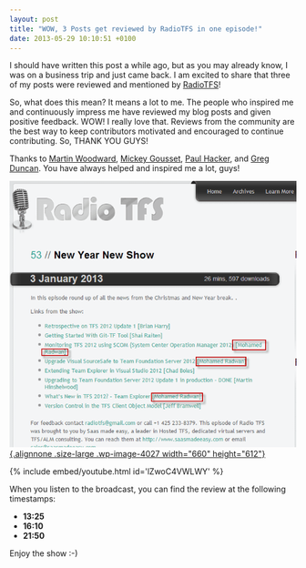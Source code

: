 ```yaml
---
layout: post
title: "WOW, 3 Posts get reviewed by RadioTFS in one episode!"
date: 2013-05-29 10:10:51 +0100
---
```


I should have written this post a while ago, but as you may already know, I was on a business trip and just came back. I am excited to share that three of my posts were reviewed and mentioned by [RadioTFS](http://www.radiotfs.com/Show/53/NewYearNewShow "53 New Year New Show")!

So, what does this mean? It means a lot to me. The people who inspired me and continuously impress me have reviewed my blog posts and given positive feedback. WOW! I really love that. Reviews from the community are the best way to keep contributors motivated and encouraged to continue contributing. So, THANK YOU GUYS!

Thanks to [Martin Woodward](http://www.woodwardweb.com/about.html "Martin Woodward"), [Mickey Gousset](http://channel9.msdn.com/events/speakers/Mickey-Gousset "Mickey Gousset"), [Paul Hacker](http://phacker.wordpress.com/ "Paul Hacker"), and [Greg Duncan](http://coolthingoftheday.blogspot.com/ "Greg Duncan"). You have always helped and inspired me a lot, guys!

[![RadioTFS](/assets/images/2013/05/radiotfs-1.png?w=660){.alignnone .size-large .wp-image-4027 width="660" height="612"}](https://mohamedradwan-devops.github.io/2013/05/29/wow-3-posts-get-reviewed-by-radiotfs-in-one-episode/radiotfs/#main)

{% include embed/youtube.html id='lZwoC4VWLWY' %}

When you listen to the broadcast, you can find the review at the following timestamps:

- **13:25**
- **16:10**
- **21:50**

Enjoy the show :-)
